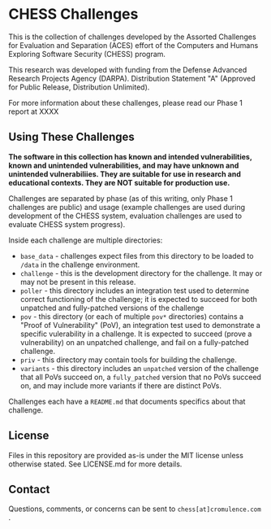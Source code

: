 # CHESS Challenges

This is the collection of challenges developed by the
Assorted Challenges for Evaluation and Separation (ACES) effort of the
Computers and Humans Exploring Software Security (CHESS) program.

This research was developed with funding from the
Defense Advanced Research Projects Agency (DARPA).
Distribution Statement "A" (Approved for Public Release, Distribution Unlimited).

For more information about these challenges, please read our Phase 1 report
at XXXX

## Using These Challenges

**The software in this collection has known and intended vulnerabilities,
known and unintended vulnerabilities, and may have unknown and unintended
vulnerabiliies. They are suitable for use in research and educational contexts.
They are NOT suitable for production use.**

Challenges are separated by phase (as of this writing, only Phase 1 challenges
are public) and usage (example challenges are used during development of the
CHESS system, evaluation challenges are used to evaluate CHESS system progress).

Inside each challenge are multiple directories:

* `base_data` - challenges expect files from this directory to be loaded to
  `/data` in the challenge environment.
* `challenge` - this is the development directory for the challenge. It may or
  may not be present in this release.
* `poller` - this directory includes an integration test used to determine
  correct functioning of the challenge; it is expected to succeed for both
  unpatched and fully-patched versions of the challenge
* `pov` - this directory (or each of multiple `pov*` directories) contains a
  "Proof of Vulnerability" (PoV),
  an integration test used to demonstrate a specific vulerability in a
  challenge. It is expected to succeed (prove a vulnerability) on an unpatched
  challenge, and fail on a fully-patched challenge.
* `priv` - this directory may contain tools for building the challenge.
* `variants` - this directory includes an `unpatched` version of the challenge
  that all PoVs succeed on,
  a `fully_patched` version that no PoVs succeed on, and may include more
  variants if there are distinct PoVs.
  
Challenges each have a `README.md` that documents specifics about that
challenge. 

## License

Files in this repository are provided as-is under the MIT license unless
otherwise stated. See LICENSE.md for more details.

## Contact

Questions, comments, or concerns can be sent to `chess[at]cromulence.com` .